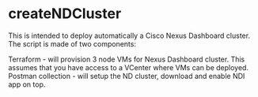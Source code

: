 # createNDCluster

This is intended to deploy automatically a Cisco Nexus Dashboard cluster.
The script is made of two components:

Terraform - will provision 3 node VMs for Nexus Dashboard cluster. This assumes that you have access to a VCenter where VMs can be deployed.
Postman collection - will setup the ND cluster, download and enable NDI app on top.



